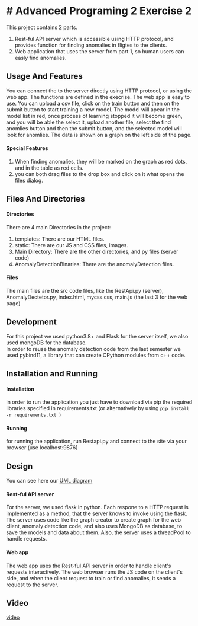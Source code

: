 # # Advanced Programing 2 Exercise 2
This project contains 2 parts.
1. Rest-ful API server which is accessible using HTTP protocol, and provides function for finding anomalies in fligtes to the clients.
2. Web application that uses the server from part 1, so human users can easly find anomalies.

## Usage And Features
You can connect the to the server directly using HTTP protocol, or using the web app. The functions are defined in the execrise.
The web app is easy to use. You can upload a csv file, click on the train button and then on the submit button to start training a new model. The model will apear in the model list in red, once process of learning stopped it will become green, and you will be able the select it, upload another file, select the find anomlies button and then the submit button, and the selected model will look for anomlies. The data is shown on a graph on the left side of the page.
#### Special Features ####
1. When finding anomalies, they will be marked on the graph as red dots, and in the table as red cells.
2. you can both drag files to the drop box and click on it what opens the files dialog.

## Files And Directories
#### Directories
There are 4 main Directories in the project:  
1. templates: There are our HTML files.
2. static: There are our JS and CSS files, images.
3. Main Directory: There are the other directories, and py files (server code)
4. AnomalyDetectionBinaries: There are the anomalyDetection files.
#### Files
The main files are the src code files, like the RestApi.py (server), AnomalyDectetor.py, index.html, mycss.css, main.js (the last 3 for the web page)

## Development
For this project we used python3.8+ and Flask for the server itself, we also used mongoDB for the database.  
In order to reuse the anomaly detection code from the last semester we used pybind11, a library that can create CPython modules from c++ code.
## Installation and Running
#### Installation
in order to run the application you just have to download via pip the required libraries specified in requirements.txt (or alternatively by using `pip install -r requirements.txt `)
#### Running
for running the application, run Restapi.py and connect to the site via your browser (use localhost:9876)

## Design
You can see here our [UML diagram](https://online.visual-paradigm.com/app/diagrams/#G1ybPkRMBE0tr0iAb0gHeeCH25_nix_0HF)
#### Rest-ful API server
For the server, we used flask in python. Each respone to a HTTP request is implemented as a method, that the server knows to invoke using the flask.
The server uses code like the graph creator to create graph for the web client, anomaly detection code, and also uses MongoDB as database, to save the models and data about them. Also, the server uses a threadPool to handle requests.
#### Web app
The web app uses the Rest-ful API server in order to handle client's requests interactively. The web browser runs the JS code on the client's side, and when the client request to train or find anomalies, it sends a request to the server.


## Video
[video](https://drive.google.com/file/d/1Cm9iHf-gSosEYemNh2OgENFBqDfNBGrz/view?usp=sharing)

